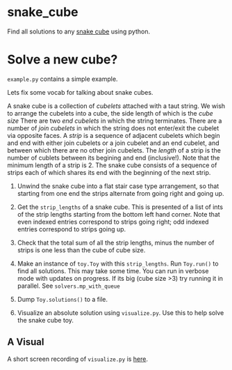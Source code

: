 snake_cube 
==========

Find all solutions to any [snake cube](https://en.wikipedia.org/wiki/Snake_cube) using python. 

Solve a new cube?
=================

`example.py` contains a simple example. 

Lets fix some vocab for talking about snake cubes.

A snake cube is a collection of _cubelets_ attached with a taut string.
We wish to arrange the cubelets into a cube, the side length of which is the _cube size_
There are two _end cubelets_ in which the string terminates. 
There are a number of _join cubelets_ in which the string does not enter/exit the cubelet via opposite faces. 
A _strip_ is a sequence of adjacent cubelets which begin and end with either join cubelets or a join cubelet and an end cubelet, 
and between which there are no other join cubelets. 
The _length_ of a strip is the number of cublets between its begining and end (inclusive!).
Note that the minimum length of a strip is 2. 
The snake cube consists of a sequence of strips each of which shares its end with the beginning of the next strip. 

1. Unwind the snake cube into a flat stair case type arrangement, 
so that starting from one end the strips alternate from going right and going up.
 
2. Get the `strip_lengths` of a snake cube. 
This is presented of a list of ints of the strip lengths starting from the bottom left hand corner.
Note that even indexed entries correspond to strips going right;
odd indexed entries correspond to strips going up. 

3. Check that the total sum of all the strip lengths, 
minus the number of strips is one less than the cube of cube size. 

4. Make an instance of `toy.Toy` with this `strip_lengths`.
Run `Toy.run()` to find all solutions. 
This may take some time. 
You can run in verbose mode with updates on progress. 
If its big (cube size >3) try running it in parallel. See `solvers.mp_with_queue`

5. Dump `Toy.solutions()` to a file.

6. Visualize an absolute solution using `visualize.py`. 
Use this to help solve the snake cube toy. 

## A Visual

A short screen recording of `visualize.py` is [here](https://youtu.be/DDIHet0Mnbo). 

